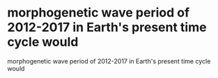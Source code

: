 # morphogenetic wave period of 2012-2017 in Earth's present time cycle would

morphogenetic wave period of 2012-2017 in Earth's present time cycle would